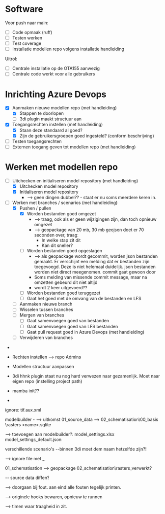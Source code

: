 # Software

Voor push naar main:
- [ ] Code opmaak (ruff)
- [ ] Testen werken
- [ ] Test coverage
- [ ] Installatie modellen repo volgens installatie handleiding

Uitrol:
- [ ] Centrale installatie op de OTA155 aanwezig
- [ ] Centrale code werkt voor alle gebruikers

# Inrichting Azure Devops

- [X] Aanmaken nieuwe modellen repo (met handleiding)
    - [X] Stappen te doorlopen
    - [ ] 3di plugin maakt structuur aan
- [X] Toegangsrechten instellen (met handleiding)
    - [X] Staan deze standaard al goed?
    - [X] Zijn de gebruikersgroepen goed ingesteld? (conform beschrijving)
- [ ] Testen toegangsrechten
- [ ] Externen toegang geven tot modellen repo (met handleiding)

# Werken met modellen repo

- [ ] Uitchecken en initialiseren model repository (met handleiding)
    - [X] Uitchecken model repository
    - [X] Initialiseren model repository
        - --> geen dingen dubbel?? - staat er nu soms meerdere keren in.
- [ ] Werken met branches / scenarios (met handleiding)
    - [X] Pushen / pullen
        - [X] Worden bestanden goed omgezet
            - --> traag, ook als er geen wijzigingen zijn, dan toch opnieuw omgezet
            - --> geopackage van 20 mb, 30 mb geojson doet er 70 seconden over, traag:
                - In welke stap zit dit
                - Kan dit sneller?
        - [ ] Worden bestanden goed opgeslagen
            - --> als geopackage wordt gecommit, worden json bestanden gemaakt. Er verschijnt een melding dat er
              bestanden zijn toegevoegd. Deze is niet helemaal duidelijk. json bestanden worden niet direct meegenomen.
              commit gaat gewoon door
            - Soms melding van missende commit message, maar na omzetten gebeurd dit niet altijd
            - wordt 2 keer uitgevoerd??
        - [ ] Worden bestanden goed teruggezet
        - [ ] Gaat het goed met de omvang van de bestanden en LFS
    - [ ] Aanmaken nieuwe branch
    - [ ] Wisselen tussen branches
    - [ ] Mergen van branches
        - [ ] Gaat samenvoegen goed van bestanden
        - [ ] Gaat samenvoegen goed van LFS bestanden
        - [ ] Gaat pull request goed in Azure Devops (met handleiding)
    - [ ] Verwijderen van branches
-


- Rechten instellen --> repo Admins

- Modellen structuur aanpassen
- 3di hhnk plugin staat nu nog hard verwezen naar gezamenlijk. Moet naar eigen repo (instelling project path)

- mamba init??
-

ignore:
tif.aux.xml

modelbuilder -
--> uitkomst 01_source_data
--> 02_schematisation\00_basis
\rasters
\<name>.sqlite

--> toevoegen aan modelbuilder?:
model_settings.xlsx
model_settings_default.json

verschillende scenario's
--binnen 3di moet dem naam hetzelfde zijn?!

--> ignore file met _

01_schematisation --> geopackage
02_schematisation\rasters_verwerkt?

-- source data diffen?

--> doorgaan bij fout. aan eind alle fouten tegelijk printen.

--> originele hooks bewaren, opnieuw te runnen

--> timen waar traagheid in zit.

